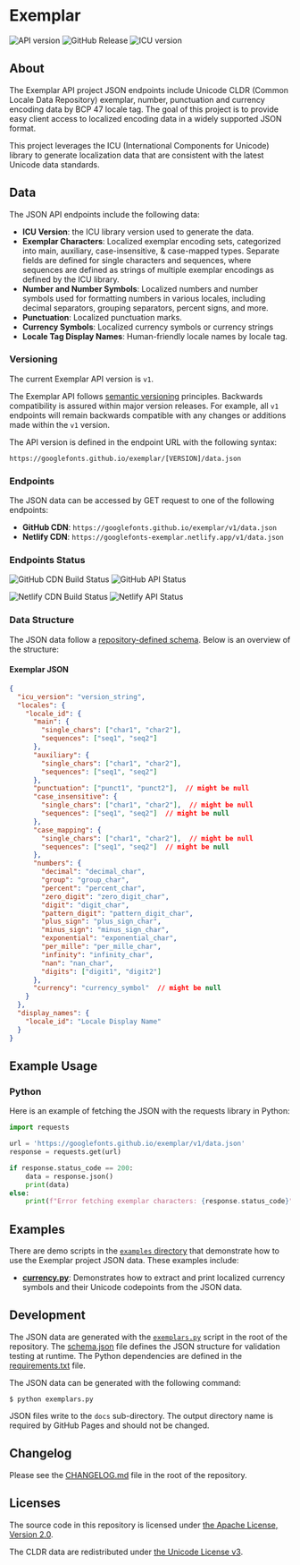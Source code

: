 # Exemplar

![API version](https://img.shields.io/badge/API%20version-v1-blue)
![GitHub Release](https://img.shields.io/github/v/release/googlefonts/exemplar)
![ICU version](https://img.shields.io/badge/dynamic/json?url=https%3A%2F%2Fgooglefonts.github.io%2Fexemplar%2Fv1%2Fdata.json&query=%24.icu_version&label=ICU%20version)

## About

The Exemplar API project JSON endpoints include Unicode CLDR (Common Locale Data Repository) exemplar, number, punctuation and currency encoding data by BCP 47 locale tag. The goal of this project is to provide easy client access to localized encoding data in a widely supported JSON format.

This project leverages the ICU (International Components for Unicode) library to generate localization data that are consistent with the latest Unicode data standards.

## Data

The JSON API endpoints include the following data:
- **ICU Version**: the ICU library version used to generate the data.
- **Exemplar Characters**: Localized exemplar encoding sets, categorized into main, auxiliary, case-insensitive, & case-mapped types. Separate fields are defined for single characters and sequences, where sequences are defined as strings of multiple exemplar encodings as defined by the ICU library.
- **Number and Number Symbols**: Localized numbers and number symbols used for formatting numbers in various locales, including decimal separators, grouping separators, percent signs, and more.
- **Punctuation**: Localized punctuation marks.
- **Currency Symbols**: Localized currency symbols or currency strings
- **Locale Tag Display Names**: Human-friendly locale names by locale tag.

### Versioning

The current Exemplar API version is `v1`.

The Exemplar API follows [semantic versioning](https://semver.org/) principles. Backwards compatibility is assured within major version releases. For example, all `v1` endpoints will remain backwards compatible with any changes or additions made within the `v1` version.

The API version is defined in the endpoint URL with the following syntax:

```
https://googlefonts.github.io/exemplar/[VERSION]/data.json
```

### Endpoints

The JSON data can be accessed by GET request to one of the following endpoints:

- **GitHub CDN**: `https://googlefonts.github.io/exemplar/v1/data.json`
- **Netlify CDN**: `https://googlefonts-exemplar.netlify.app/v1/data.json` 

### Endpoints Status

![GitHub CDN Build Status](https://img.shields.io/github/actions/workflow/status/googlefonts/exemplar/pages%2Fpages-build-deployment?branch=main&style=for-the-badge&logo=github&label=GitHub%20Build)
![GitHub API Status](https://img.shields.io/website?url=https%3A%2F%2Fgooglefonts.github.io%2Fexemplar%2Fv1%2Fdata.json&style=for-the-badge&logo=github&label=GitHub%20API%20Status)


![Netlify CDN Build Status](https://img.shields.io/netlify/dfd069d4-e4c6-42c3-aee5-d4115fd2bd37?logo=netlify&style=for-the-badge&label=Netlify%20Build)
![Netlify API Status](https://img.shields.io/website?url=https%3A%2F%2Fgooglefonts-exemplar.netlify.app%2Fv1%2Fdata.json&style=for-the-badge&logo=netlify&label=Netlify%20API%20Status)


### Data Structure

The JSON data follow a [repository-defined schema](schema.json). Below is an overview of the structure:

#### Exemplar JSON

```json
{
  "icu_version": "version_string",
  "locales": {
    "locale_id": {
      "main": {
        "single_chars": ["char1", "char2"],
        "sequences": ["seq1", "seq2"]
      },
      "auxiliary": {
        "single_chars": ["char1", "char2"],
        "sequences": ["seq1", "seq2"]
      },
      "punctuation": ["punct1", "punct2"],  // might be null
      "case_insensitive": {
        "single_chars": ["char1", "char2"],  // might be null
        "sequences": ["seq1", "seq2"]  // might be null
      },
      "case_mapping": {
        "single_chars": ["char1", "char2"],  // might be null
        "sequences": ["seq1", "seq2"]  // might be null
      },
      "numbers": {
        "decimal": "decimal_char",
        "group": "group_char",
        "percent": "percent_char",
        "zero_digit": "zero_digit_char",
        "digit": "digit_char",
        "pattern_digit": "pattern_digit_char",
        "plus_sign": "plus_sign_char",
        "minus_sign": "minus_sign_char",
        "exponential": "exponential_char",
        "per_mille": "per_mille_char",
        "infinity": "infinity_char",
        "nan": "nan_char",
        "digits": ["digit1", "digit2"]
      },
      "currency": "currency_symbol"  // might be null
    }
  },
  "display_names": {
    "locale_id": "Locale Display Name"
  }
}
```

## Example Usage

### Python

Here is an example of fetching the JSON with the requests library in Python:

```python
import requests

url = 'https://googlefonts.github.io/exemplar/v1/data.json'
response = requests.get(url)

if response.status_code == 200:
    data = response.json()
    print(data)
else:
    print(f"Error fetching exemplar characters: {response.status_code}")
```

## Examples

There are demo scripts in the [`examples` directory](examples/) that demonstrate how to use the Exemplar project JSON data. These examples include:

- [**currency.py**](examples/currency.py): Demonstrates how to extract and print localized currency symbols and their Unicode codepoints from the JSON data.

## Development

The JSON data are generated with the [`exemplars.py`](exemplars.py) script in the root of the repository.  The [schema.json](schema.json) file defines the JSON structure for validation testing at runtime.  The Python dependencies are defined in the [requirements.txt](requirements.txt) file.

The JSON data can be generated with the following command:

```
$ python exemplars.py
```

JSON files write to the `docs` sub-directory. The output directory name is required by GitHub Pages and should not be changed.

## Changelog

Please see the [CHANGELOG.md](CHANGELOG.md) file in the root of the repository.

## Licenses

The source code in this repository is licensed under [the Apache License, Version 2.0](LICENSE.md).

The CLDR data are redistributed under [the Unicode License v3](https://www.unicode.org/license.txt).